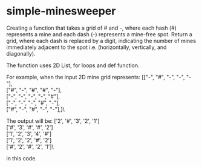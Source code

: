 # simple-minesweeper

Creating a function that takes a grid of # and -, where each hash (#) represents a mine and each dash (-) represents a mine-free spot.
Return a grid, where each dash is replaced by a digit, indicating the number of mines immediately adjacent to the spot 
i.e. (horizontally, vertically, and diagonally).

The function uses 2D List, for loops and def function. 

For example, when the input 2D mine grid represents:
[["-", "#", "-", "-", "-"],\
["#", "-", "#", "#", "-"],\
["-", "-", "-", "-", "#"],\
["-", "-", "-", "#", "-"],\
["#", "-", "#", "-", "-"],]\

The output will be:
['2', '#', '3', '2', '1']\
['#', '3', '#', '#', '2']\
['1', '2', '3', '4', '#']\
['1', '2', '2', '#', '2']\
['#', '2', '#', '2', '1']\

in this code. 
